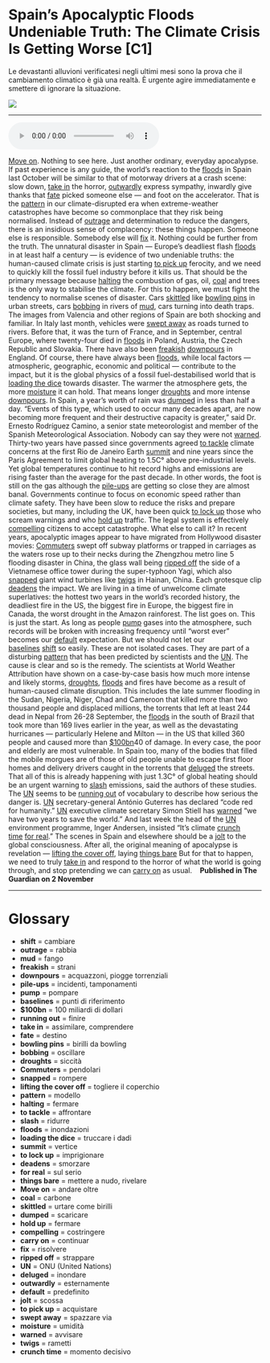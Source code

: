 # Spain’s Apocalyptic Floods Undeniable Truth: The Climate Crisis Is Getting Worse   [C1]

Le devastanti alluvioni verificatesi negli ultimi mesi sono la prova che il cambiamento climatico è già una realtà. È urgente agire immediatamente e smettere di ignorare la situazione.

![](Spain%E2%80%99s%20Apocalyptic%20Floods%20Undeniable%20Truth%20The%20Climate%20Crisis%20Is%20Getting%20Worse.webp)

--------------

<div>
<audio controls autoplay>
    <source src="https:/raw.githubusercontent.com/dartie/speakup/main/2025-01/Spain%E2%80%99s%20Apocalyptic%20Floods%20Undeniable%20Truth%20The%20Climate%20Crisis%20Is%20Getting%20Worse.mp3" type="audio/mpeg">
</audio>
</div>


[Move on](## "andare oltre"). Nothing to see here. Just another ordinary, everyday apocalypse. If past experience is any guide, the world’s reaction to the [floods](## "inondazioni") in Spain last October will be similar to that of motorway drivers at a crash scene: slow down, [take in](## "assimilare, comprendere") the horror, [outwardly](## "esternamente") express sympathy, inwardly give thanks that [fate](## "destino") picked someone else — and foot on the accelerator.
That is the [pattern](## "modello") in our climate-disrupted era when extreme-weather catastrophes have become so commonplace that they risk being normalised. Instead of [outrage](## "rabbia") and determination to reduce the dangers, there is an insidious sense of complacency: these things happen. Someone else is responsible. Somebody else will [fix](## "risolvere") it.
Nothing could be further from the truth. The unnatural disaster in Spain — Europe’s deadliest flash [floods](## "inondazioni") in at least half a century — is evidence of two undeniable truths: the human-caused climate crisis is just starting [to pick up](## "acquistare") ferocity, and we need to quickly kill the fossil fuel industry before it kills us.
That should be the primary message because [halting](## "fermare") the combustion of gas, oil, [coal](## "carbone") and trees is the only way to stabilise the climate. For this to happen, we must fight the tendency to normalise scenes of disaster.
Cars [skittled](## "urtare come birilli") like [bowling pins](## "birilli da bowling") in urban streets, cars [bobbing](## "oscillare") in rivers of [mud](## "fango"), cars turning into death traps. The images from Valencia and other regions of Spain are both shocking and familiar. In Italy last month, vehicles were [swept away](## "spazzare via") as roads turned to rivers. Before that, it was the turn of France, and in September, central Europe, where twenty-four died in [floods](## "inondazioni") in Poland, Austria, the Czech Republic and Slovakia. There have also been [freakish](## "strani") [downpours](## "acquazzoni, piogge torrenziali") in England.
Of course, there have always been [floods](## "inondazioni"), while local factors — atmospheric, geographic, economic and political — contribute to the impact, but it is the global physics of a fossil fuel-destabilised world that is [loading the dice](## "truccare i dadi") towards disaster. The warmer the atmosphere gets, the more [moisture](## "umidità") it can hold. That means longer [droughts](## "siccità") and more intense [downpours](## "acquazzoni, piogge torrenziali"). In Spain, a year’s worth of rain was [dumped](## "scaricare") in less than half a day.
“Events of this type, which used to occur many decades apart, are now becoming more frequent and their destructive capacity is greater,” said Dr. Ernesto Rodríguez Camino, a senior state meteorologist and member of the Spanish Meteorological Association.
Nobody can say they were not [warned](## "avvisare"). Thirty-two years have passed since governments agreed [to tackle](## "affrontare") climate concerns at the first Rio de Janeiro Earth [summit](## "vertice") and nine years since the Paris Agreement to limit global heating to 1.5C° above pre-industrial levels. Yet global temperatures continue to hit record highs and emissions are rising faster than the average for the past decade. In other words, the foot is still on the gas although the [pile-ups](## "incidenti, tamponamenti") are getting so close they are almost banal.
Governments continue to focus on economic speed rather than climate safety. They have been slow to reduce the risks and prepare societies, but many, including the UK, have been quick [to lock up](## "imprigionare") those who scream warnings and who [hold up](## "fermare") traffic. The legal system is effectively [compelling](## "costringere") citizens to accept catastrophe.
What else to call it? In recent years, apocalyptic images appear to have migrated from Hollywood disaster movies: [Commuters](## "pendolari") swept off subway platforms or trapped in carriages as the waters rose up to their necks during the Zhengzhou metro line 5 flooding disaster in China, the glass wall being [ripped off](## "strappare") the side of a Vietnamese office tower during the super-typhoon Yagi, which also [snapped](## "rompere") giant wind turbines like [twigs](## "rametti") in Hainan, China. Each grotesque clip [deadens](## "smorzare") the impact.
We are living in a time of unwelcome climate superlatives: the hottest two years in the world’s recorded history, the deadliest fire in the US, the biggest fire in Europe, the biggest fire in Canada, the worst drought in the Amazon rainforest. The list goes on. This is just the start. As long as people [pump](## "pompare") gases into the atmosphere, such records will be broken with increasing frequency until “worst ever” becomes our [default](## "predefinito") expectation. But we should not let our [baselines](## "punti di riferimento") [shift](## "cambiare") so easily. These are not isolated cases. They are part of a disturbing [pattern](## "modello") that has been predicted by scientists and the [UN](## "ONU (United Nations)"). The cause is clear and so is the remedy.
The scientists at World Weather Attribution have shown on a case-by-case basis how much more intense and likely storms, [droughts](## "siccità"), [floods](## "inondazioni") and fires have become as a result of human-caused climate disruption. This includes the late summer flooding in the Sudan, Nigeria, Niger, Chad and Cameroon that killed more than two thousand people and displaced millions, the torrents that left at least 244 dead in Nepal from 26-28 September, the [floods](## "inondazioni") in the south of Brazil that took more than 169 lives earlier in the year, as well as the devastating hurricanes — particularly Helene and Milton — in the US that killed 360 people and caused more than [$100bn](## "100 miliardi di dollari")40 of damage. In every case, the poor and elderly are most vulnerable. In Spain too, many of the bodies that filled the mobile morgues are of those of old people unable to escape first floor homes and delivery drivers caught in the torrents that [deluged](## "inondare") the streets.
That all of this is already happening with just 1.3C° of global heating should be an urgent warning to [slash](## "ridurre") emissions, said the authors of these studies.
The [UN](## "ONU (United Nations)") seems to be [running out](## "finire") of vocabulary to describe how serious the danger is. [UN](## "ONU (United Nations)") secretary-general António Guterres has declared “code red for humanity.” [UN](## "ONU (United Nations)") executive climate secretary Simon Stiell has [warned](## "avvisare") “we have two years to save the world.” And last week the head of the [UN](## "ONU (United Nations)") environment programme, Inger Andersen, insisted “It’s climate [crunch time](## "momento decisivo") [for real](## "sul serio").”
The scenes in Spain and elsewhere should be a [jolt](## "scossa") to the global consciousness. After all, the original meaning of apocalypse is revelation — [lifting the cover off](## "togliere il coperchio"), laying [things bare](## "mettere a nudo, rivelare") But for that to happen, we need to truly [take in](## "assimilare, comprendere") and respond to the horror of what the world is going through, and stop pretending we can [carry on](## "continuar") as usual.   
**Published in The Guardian on 2 November**

--------------

<div style = "display:block; clear:both; page-break-after:always;"></div>

# Glossary
* **shift** = cambiare
* **outrage** = rabbia
* **mud** = fango
* **freakish** = strani
* **downpours** = acquazzoni, piogge torrenziali
* **pile-ups** = incidenti, tamponamenti
* **pump** = pompare
* **baselines** = punti di riferimento
* **$100bn** = 100 miliardi di dollari
* **running out** = finire
* **take in** = assimilare, comprendere
* **fate** = destino
* **bowling pins** = birilli da bowling
* **bobbing** = oscillare
* **droughts** = siccità
* **Commuters** = pendolari
* **snapped** = rompere
* **lifting the cover off** = togliere il coperchio
* **pattern** = modello
* **halting** = fermare
* **to tackle** = affrontare
* **slash** = ridurre
* **floods** = inondazioni
* **loading the dice** = truccare i dadi
* **summit** = vertice
* **to lock up** = imprigionare
* **deadens** = smorzare
* **for real** = sul serio
* **things bare** = mettere a nudo, rivelare
* **Move on** = andare oltre
* **coal** = carbone
* **skittled** = urtare come birilli
* **dumped** = scaricare
* **hold up** = fermare
* **compelling** = costringere
* **carry on** = continuar
* **fix** = risolvere
* **ripped off** = strappare
* **UN** = ONU (United Nations)
* **deluged** = inondare
* **outwardly** = esternamente
* **default** = predefinito
* **jolt** = scossa
* **to pick up** = acquistare
* **swept away** = spazzare via
* **moisture** = umidità
* **warned** = avvisare
* **twigs** = rametti
* **crunch time** = momento decisivo
